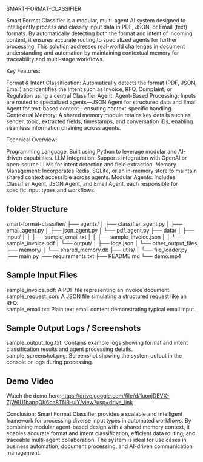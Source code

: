  SMART-FORMAT-CLASSIFIER 
 
  Smart Format Classifier is a modular, multi-agent AI system designed to intelligently process and classify input data in PDF, JSON, or Email (text) formats. By automatically detecting both the format and intent of incoming content, it ensures accurate routing to specialized agents for further processing. This solution addresses real-world challenges in document understanding and automation by maintaining contextual memory for traceability and multi-stage workflows.

Key Features:

Format & Intent Classification: Automatically detects the format (PDF, JSON, Email) and identifies the intent such as Invoice, RFQ, Complaint, or Regulation using a central Classifier Agent.
Agent-Based Processing: Inputs are routed to specialized agents—JSON Agent for structured data and Email Agent for text-based content—ensuring context-specific handling.
Contextual Memory: A shared memory module retains key details such as sender, topic, extracted fields, timestamps, and conversation IDs, enabling seamless information chaining across agents.

Technical Overview:

Programming Language: Built using Python to leverage modular and AI-driven capabilities.
LLM Integration: Supports integration with OpenAI or open-source LLMs for intent detection and field extraction.
Memory Management: Incorporates Redis, SQLite, or an in-memory store to maintain shared context accessible across agents.
Modular Agents: Includes Classifier Agent, JSON Agent, and Email Agent, each responsible for specific input types and workflows.

## folder Structure
smart-format-classifier/
├── agents/
│ ├── classifier_agent.py
│ ├── email_agent.py
│ ├── json_agent.py
│ └── pdf_agent.py
├── data/
│ ├── input/
│ │ ├── sample_email.txt
│ │ ├── sample_invoice.json
│ │ └── sample_invoice.pdf
│ └── output/
│ ├── logs.json
│ └── other_output_files
├── memory/
│ └── shared_memory.db
├── utils/
│ └── file_loader.py
├── main.py
├── requirements.txt
├── README.md
└── demo.mp4

## Sample Input Files

sample_invoice.pdf: A PDF file representing an invoice document.  
sample_request.json: A JSON file simulating a structured request like an RFQ.  
sample_email.txt: Plain text email content demonstrating typical email input.

## Sample Output Logs / Screenshots

sample_output_log.txt: Contains example logs showing format and intent classification results and agent processing details.  
sample_screenshot.png: Screenshot showing the system output in the console or logs during processing.

## Demo Video
Watch the demo here:https://drive.google.com/file/d/1uonjDEVX-ZjW6U1bapqQK6ba8TNR-uiY/view?usp=drive_link

Conclusion:
Smart Format Classifier provides a scalable and intelligent framework for processing diverse input types in automated workflows. By combining modular agent-based design with a shared memory context, it enables accurate format and intent classification, efficient data routing, and traceable multi-agent collaboration. The system is ideal for use cases in business automation, document processing, and AI-driven communication management.
